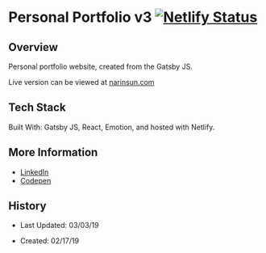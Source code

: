# Personal Portfolio v3 [![Netlify Status](https://api.netlify.com/api/v1/badges/b663f3d9-ac10-4d00-be46-fe636028d51b/deploy-status)](https://app.netlify.com/sites/narinsun/deploys)

## Overview

Personal portfolio website, created from the Gatsby JS.

Live version can be viewed at [narinsun.com](narinsun.com)

## Tech Stack

Built With: Gatsby JS, React, Emotion, and hosted with Netlify.

## More Information

- [LinkedIn](https://www.linkedin.com/in/nsundara/)
- [Codepen](https://codepen.io/Ricopella/)

## History

- Last Updated: 03/03/19

- Created: 02/17/19
